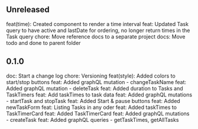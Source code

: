 ## Unreleased

feat(time): Created component to render a time interval
feat: Updated Task query to have active and lastDate for ordering, no longer return times in the Task query
chore: Move reference docs to a separate project
docs: Move todo and done to parent folder

## 0.1.0

doc: Start a change log
chore: Versioning
feat(style): Added colors to start/stop buttons
feat: Added graphQL mutation - changeTaskName
feat: Added graphQL mutation - deleteTask
feat: Added duration to Tasks and TaskTimers
feat: Add taskTimes to task data
feat: Added graphQL mutations - startTask and stopTask
feat: Added Start & pause buttons
feat: Added newTaskForm
feat: Listing Tasks in any oder
feat: Added taskTimes to TaskTimerCard
feat: Added TaskTimerCard
feat: Added graphQL mutations - createTask
feat: Added graphQL queries - getTaskTimes, getAllTasks
